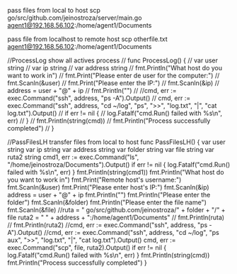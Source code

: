 pass files from local to host
scp go/src/github.com/jeinostroza/server/main.go agent1@192.168.56.102:/home/agent1/Documents

pass file from localhost to remote host
scp otherfile.txt agent1@192.168.56.102:/home/agent1/Documents


//ProcessLog show all actives process
// func ProcessLog() {
// 	var user string
// 	var ip string
// 	var address string
// 	fmt.Println("What host do you want to work in")
// 	fmt.Print("Please enter de user for the computer:")
// 	fmt.Scanln(&user)
// 	fmt.Print("Please enter the IP:")
// 	fmt.Scanln(&ip)
// 	address = user + "@" + ip
// 	fmt.Println("")
// 	//cmd, err := exec.Command("ssh", address, "ps -A").Output()
// 	cmd, err := exec.Command("ssh", address, "cd ~/log", "ps", ">>", "log.txt", "|", "cat log.txt").Output()
// 	if err != nil {
// 		log.Fatalf("cmd.Run() failed with %s\n", err)
// 	}
// 	fmt.Println(string(cmd))
// 	fmt.Println("Process successfully completed")
// }

//PassFilesLH transfer files from local to host
func PassFilesLH() {
	var user string
	var ip string
	var address string
	var folder string
	var file string
	var ruta2 string
	cmd1, err := exec.Command("ls", "/home/jeinostroza/Documents").Output()
	if err != nil {
		log.Fatalf("cmd.Run() failed with %s\n", err)
	}
	fmt.Println(string(cmd1))
	fmt.Println("What host do you want to work in")
	fmt.Print("Remote host's username:")
	fmt.Scanln(&user)
	fmt.Print("Please enter host's IP:")
	fmt.Scanln(&ip)
	address = user + "@" + ip
	fmt.Println("")
	fmt.Println("Please enter the folder")
	fmt.Scanln(&folder)
	fmt.Println("Please enter the file name")
	fmt.Scanln(&file)
	//ruta = " go/src/github.com/jeinostroza/" + folder + "/" + file
	ruta2 = " " + address + ":/home/agent1/Documents"
	// fmt.Println(ruta)
	// fmt.Println(ruta2)
	//cmd, err := exec.Command("ssh", address, "ps -A").Output()
	//cmd, err := exec.Command("ssh", address, "cd ~/log", "ps aux", ">>", "log.txt", "|", "cat log.txt").Output()
	cmd, err := exec.Command("scp", file, ruta2).Output()
	if err != nil {
		log.Fatalf("cmd.Run() failed with %s\n", err)
	}
	fmt.Println(string(cmd))
	fmt.Println("Process successfully completed")
}